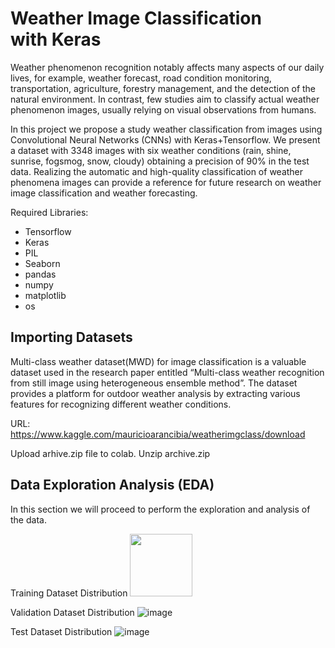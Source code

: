 # Weather Image Classification with Keras

Weather phenomenon recognition notably affects many aspects of our daily lives, for example, weather forecast, road condition monitoring, transportation, agriculture, forestry management, and the detection of the natural environment. In contrast, few studies aim to classify actual weather phenomenon images, usually relying on visual observations from humans.

In this project we propose a study weather classification from images using Convolutional Neural Networks (CNNs) with Keras+Tensorflow. We present a dataset with 3348 images with six weather conditions (rain, shine, sunrise, fogsmog, snow, cloudy) obtaining a precision of 90% in the test data. Realizing the automatic and high-quality classification of weather phenomena images can provide a reference for future research on weather image classification and weather forecasting.

Required Libraries:
- Tensorflow
- Keras
- PIL
- Seaborn
- pandas
- numpy
- matplotlib
- os

## Importing Datasets

Multi-class weather dataset(MWD) for image classification is a valuable dataset used in the research paper entitled “Multi-class weather recognition from still image using heterogeneous ensemble method”. The dataset provides a platform for outdoor weather analysis by extracting various features for recognizing different weather conditions.

URL: https://www.kaggle.com/mauricioarancibia/weatherimgclass/download

Upload arhive.zip file to colab.
Unzip archive.zip

## Data Exploration Analysis (EDA)

In this section we will proceed to perform the exploration and analysis of the data.

Training Dataset Distribution
<img src="https://user-images.githubusercontent.com/459689/151178762-0a090911-b645-4a49-bc29-7f3dbd51b9fc.png" width = 100>

Validation Dataset Distribution
![image](https://user-images.githubusercontent.com/459689/151178807-358975ef-0170-42c9-a2d4-96b83229f690.png)

Test Dataset Distribution
![image](https://user-images.githubusercontent.com/459689/151178822-7ee75d3b-90cc-4551-97d5-e556ea22dda6.png)
